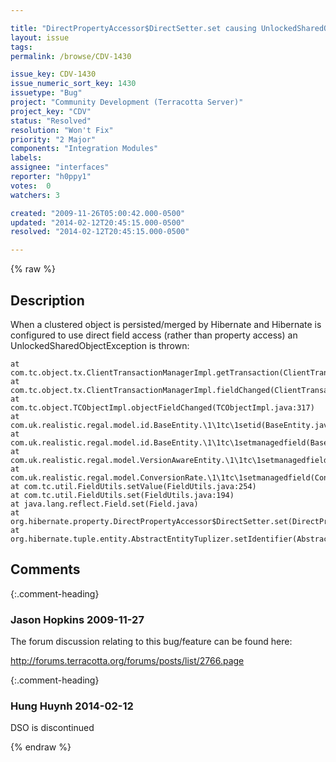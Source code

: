 ```yaml
---

title: "DirectPropertyAccessor$DirectSetter.set causing UnlockedSharedObjectException"
layout: issue
tags: 
permalink: /browse/CDV-1430

issue_key: CDV-1430
issue_numeric_sort_key: 1430
issuetype: "Bug"
project: "Community Development (Terracotta Server)"
project_key: "CDV"
status: "Resolved"
resolution: "Won't Fix"
priority: "2 Major"
components: "Integration Modules"
labels: 
assignee: "interfaces"
reporter: "h0ppy1"
votes:  0
watchers: 3

created: "2009-11-26T05:00:42.000-0500"
updated: "2014-02-12T20:45:15.000-0500"
resolved: "2014-02-12T20:45:15.000-0500"

---
```




{% raw %}



## Description

<div markdown="1" class="description">

When a clustered object is persisted/merged by Hibernate and Hibernate is configured to use direct field access (rather than property access) an UnlockedSharedObjectException is thrown:

 	at com.tc.object.tx.ClientTransactionManagerImpl.getTransaction(ClientTransactionManagerImpl.java:364)
 	at com.tc.object.tx.ClientTransactionManagerImpl.fieldChanged(ClientTransactionManagerImpl.java:658)
 	at com.tc.object.TCObjectImpl.objectFieldChanged(TCObjectImpl.java:317)
 	at com.uk.realistic.regal.model.id.BaseEntity.\1\1tc\1setid(BaseEntity.java)
 	at com.uk.realistic.regal.model.id.BaseEntity.\1\1tc\1setmanagedfield(BaseEntity.java)
 	at com.uk.realistic.regal.model.VersionAwareEntity.\1\1tc\1setmanagedfield(VersionAwareEntity.java)
 	at com.uk.realistic.regal.model.ConversionRate.\1\1tc\1setmanagedfield(ConversionRate.java)
 	at com.tc.util.FieldUtils.setValue(FieldUtils.java:254)
 	at com.tc.util.FieldUtils.set(FieldUtils.java:194)
 	at java.lang.reflect.Field.set(Field.java)
 	at org.hibernate.property.DirectPropertyAccessor$DirectSetter.set(DirectPropertyAccessor.java:102)
 	at org.hibernate.tuple.entity.AbstractEntityTuplizer.setIdentifier(AbstractEntityTuplizer.java:227)




</div>

## Comments


{:.comment-heading}
### **Jason Hopkins** <span class="date">2009-11-27</span>

<div markdown="1" class="comment">

The forum discussion relating to this bug/feature can be found here:

http://forums.terracotta.org/forums/posts/list/2766.page



</div>


{:.comment-heading}
### **Hung Huynh** <span class="date">2014-02-12</span>

<div markdown="1" class="comment">

DSO is discontinued

</div>



{% endraw %}
